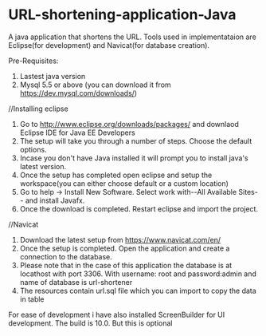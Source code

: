 # URL-shortening-application-Java
A java application that shortens the URL. 
Tools used in implementataion are Eclipse(for development) and Navicat(for database creation).

Pre-Requisites:
1. Lastest java version
2. Mysql 5.5 or above (you can download it from https://dev.mysql.com/downloads/)

//Installing eclipse
1. Go to http://www.eclipse.org/downloads/packages/ and downlaod Eclipse IDE for Java EE Developers
2. The setup will take you through a number of steps. Choose the default options.
3. Incase you don't have Java installed it will prompt you to install java's latest version.
4. Once the setup has completed open eclipse and setup the workspace(you can either choose default or a custom location)
5. Go to help -> Install New Software. Select work with--All Available Sites-- and install Javafx.
6. Once the download is completed. Restart eclipse and import the project.

//Navicat
1. Download the latest setup from https://www.navicat.com/en/
2. Once the setup is completed. Open the application and create a connection to the database.
4. Please note that in the case of this application the database is at locathost with port 3306. With username: root and password:admin and name of database is url-shortener
5. The resources contain url.sql file which you can import to copy the data in table


For ease of development i have also installed ScreenBuilder for UI development. The build is 10.0. But this is optional
